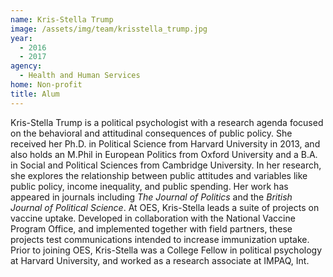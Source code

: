 ```yaml
---
name: Kris-Stella Trump
image: /assets/img/team/krisstella_trump.jpg
year: 
  - 2016
  - 2017
agency:
  - Health and Human Services
home: Non-profit
title: Alum 
---
```


Kris-Stella Trump is a political psychologist with a research agenda focused on the behavioral and attitudinal consequences of public policy. She received her Ph.D. in Political Science from Harvard University in 2013, and also holds an M.Phil in European Politics from Oxford University and a B.A. in Social and Political Sciences from Cambridge University. In her research, she explores the relationship between public attitudes and variables like public policy, income inequality, and public spending. Her work has appeared in journals including <i>The Journal of Politics</i> and the <i>British Journal of Political Science</i>. At OES, Kris-Stella leads a suite of projects on vaccine uptake. Developed in collaboration with the National Vaccine Program Office, and implemented together with field partners, these projects test communications intended to increase immunization uptake. Prior to joining OES, Kris-Stella was a College Fellow in political psychology at Harvard University, and worked as a research associate at IMPAQ, Int. 
